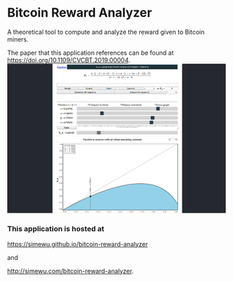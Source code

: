 # Bitcoin Reward Analyzer
A theoretical tool to compute and analyze the reward given to Bitcoin miners.

The paper that this application references can be found at https://doi.org/10.1109/CVCBT.2019.00004.
![](/screenshot.png)

### This application is hosted at

https://simewu.github.io/bitcoin-reward-analyzer

and

http://simewu.com/bitcoin-reward-analyzer.

